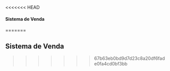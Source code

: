 <<<<<<< HEAD
#### Sistema de Venda
=======
## Sistema de Venda
>>>>>>> 67b63eb0bd9d7d23c8a20df6fade0fa4cd0bf3bb
